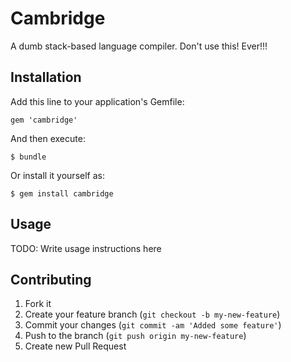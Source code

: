 # Cambridge

A dumb stack-based language compiler. Don't use this! Ever!!!

## Installation

Add this line to your application's Gemfile:

    gem 'cambridge'

And then execute:

    $ bundle

Or install it yourself as:

    $ gem install cambridge

## Usage

TODO: Write usage instructions here

## Contributing

1. Fork it
2. Create your feature branch (`git checkout -b my-new-feature`)
3. Commit your changes (`git commit -am 'Added some feature'`)
4. Push to the branch (`git push origin my-new-feature`)
5. Create new Pull Request
